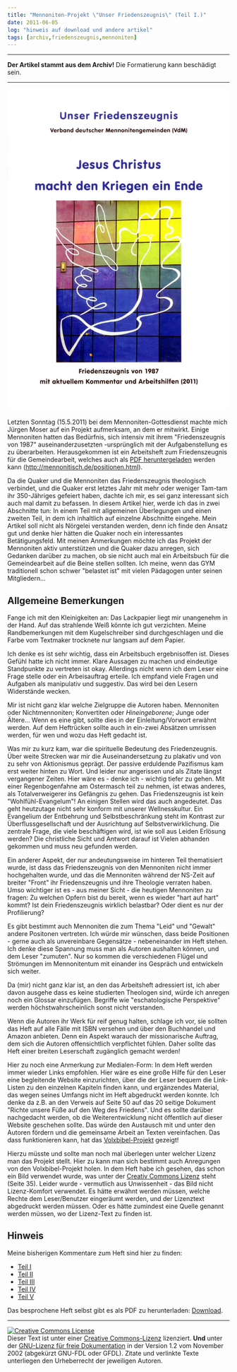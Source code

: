 ```yaml
---
title: "Mennoniten-Projekt \"Unser Friedenszeugnis\" (Teil I.)"
date: 2011-06-05
log: "hinweis auf download und andere artikel"
tags: [archiv,friedenszeugnis,mennoniten]
---
```

<hr><b>Der Artikel stammt aus dem Archiv!</b> Die Formatierung kann beschädigt sein.<hr>

![friedenszeugnis_heft.jpg](friedenszeugnis_heft.jpg)


Letzten Sonntag (15.5.2011) bei dem Mennoniten-Gottesdienst machte mich J&uuml;rgen Moser auf ein Projekt aufmerksam, an dem er mitwirkt. Einige Mennoniten hatten das Bed&uuml;rfnis, sich intensiv mit ihrem &quot;Friedenszeugnis von 1987&quot; auseinanderzusetzten -urspr&uuml;nglich mit der Aufgabenstellung es zu &uuml;berarbeiten. Herausgekommen ist ein Arbeitsheft zum Friedenszeugnis f&uuml;r die Gemeindearbeit, welches auch als <a href="http://mennonitisch.de/fileadmin/downloads/Ressourcen/Friedenszeugnis_Jesus_macht_den_Kriegen_ein_Ende-web.pdf">PDF heruntergeladen</a> werden kann (http://mennonitisch.de/positionen.html).


<!--break-->
Da die Quaker und die Mennoniten das Friedenszeugnis theologisch verbindet, und die Quaker erst letztes Jahr mit mehr oder weniger Tam-tam ihr 350-J&auml;hriges gefeiert haben, dachte ich mir, es sei ganz interessant sich auch mal damit zu befassen.   In diesem Artikel hier, werde ich das in zwei Abschnitte tun:  In einem Teil mit allgemeinen &Uuml;berlegungen und einen zweiten Teil, in dem ich inhaltlich auf einzelne Abschnitte eingehe. Mein Artikel soll nicht als N&ouml;rgelei verstanden werden, denn ich finde den Ansatz gut und denke hier h&auml;tten die Quaker noch ein interessantes Bet&auml;tigungsfeld. Mit meinen Anmerkungen m&ouml;chte ich das Projekt der Mennoniten aktiv unterst&uuml;tzen und die Quaker dazu anregen, sich Gedanken dar&uuml;ber zu machen, ob sie nicht auch mal ein Arbeitsbuch f&uuml;r die Gemeindearbeit auf die Beine stellen sollten. Ich meine, wenn das GYM traditionell  schon schwer &quot;belastet ist&quot; mit vielen P&auml;dagogen unter seinen Mitgliedern...

<h2>Allgemeine Bemerkungen</h2>

Fange ich mit den Kleinigkeiten an: Das Lackpapier liegt mir unangenehm in der Hand. Auf das strahlende Wei&szlig; k&ouml;nnte ich gut verzichten. Meine Randbemerkungen mit dem Kugelschreiber sind durchgeschlagen und die Farbe vom Textmaker trocknete nur langsam auf dem Papier.

Ich denke es ist sehr wichtig, dass ein Arbeitsbuch ergebnisoffen ist. Dieses Gef&uuml;hl hatte ich nicht immer. Klare Aussagen zu machen und eindeutige Standpunkte zu vertreten ist okay. Allerdings nicht wenn ich dem Leser eine Frage stelle oder ein Arbeisauftrag erteile. Ich empfand viele Fragen und Aufgaben als manipulativ und suggestiv. Das wird bei den Lesern Widerst&auml;nde wecken.

Mir ist nicht ganz klar welche Zielgruppe die Autoren haben. Mennoniten oder Nichtmennoniten; Konvertiten oder <i>Hineingeborene</i>; Junge oder &Auml;ltere... Wenn es eine gibt, sollte dies in der Einleitung/Vorwort erw&auml;hnt werden. Auf dem Heftr&uuml;cken sollte auch in ein-zwei Abs&auml;tzen umrissen werden, f&uuml;r wen und wozu das Heft gedacht ist.

Was mir zu kurz kam, war die spirituelle Bedeutung des Friedenzeugnis. &Uuml;ber weite Strecken war mir die Auseinandersetzung zu plakativ und von zu sehr von Aktionismus gepr&auml;gt. Der passive erduldende Pazifismus kam erst weiter hinten zu Wort. Und leider nur angerissen und als Zitate l&auml;ngst vergangener Zeiten. Hier w&auml;re es - denke ich - wichtig tiefer zu gehen. Mit einer Regenbogenfahne am Ostermasch teil zu nehmen, ist etwas anderes, als Totalverweigerer ins Gef&auml;ngnis zu gehen. Das Friedenszeugnis ist kein &quot;Wohlf&uuml;hl-Evangelum&quot;! An einigen Stellen wird das auch angedeutet. Das geht heutzutage nicht sehr konform mit unserer Wellnesskultur. Ein Evangelium der Entbehrung und Selbstbeschr&auml;nkung steht im Kontrast zur &Uuml;berflussgesellschaft und der Ausrichtung auf Selbstverwirklichung. Die zentrale Frage, die viele besch&auml;ftigen wird, ist wie soll aus Leiden Erl&ouml;sung werden? Die christliche Sicht und Antwort darauf ist Vielen abhanden gekommen und muss neu gefunden werden.

Ein anderer Aspekt, der nur andeutungsweise im hinteren Teil thematisiert wurde, ist dass das Friedenszeugnis von den Mennoniten nicht immer hochgehalten wurde, und das die Mennoniten w&auml;hrend der NS-Zeit auf breiter &quot;Front&quot; ihr Friedenszeugnis und ihre Theologie verraten haben. Umso wichtiger ist es - aus meiner Sicht - die heutigen Mennoniten zu fragen: Zu welchen Opfern bist du bereit, wenn es wieder &quot;hart auf hart&quot; kommt? Ist dein Friedenszeugnis wirklich belastbar? Oder dient es nur der Profilierung?

Es gibt bestimmt auch Mennoniten die zum Thema &quot;Leid&quot; und &quot;Gewalt&quot; andere Positonen vertreten. Ich w&uuml;rde mir w&uuml;nschen, dass beide Positionen - gerne auch als unvereinbare Gegens&auml;tze - nebeneinander im Heft stehen. Ich denke diese Spannung muss man als Autoren aushalten k&ouml;nnen, und dem Leser &quot;zumuten&quot;. Nur so kommen die verschiedenen Fl&uuml;gel und Str&ouml;mungen im Mennonitentum mit einander ins Gespr&auml;ch und entwickeln sich weiter.

Da (mir) nicht ganz klar ist, an den das Arbeitsheft adressiert ist, ich aber davon ausgehe dass es keine studierten Theologen sind, w&uuml;rde ich anregen noch ein Glossar einzuf&uuml;gen. Begriffe wie &quot;eschatologische Perspektive&quot; werden h&ouml;chstwahrscheinlich sonst nicht verstanden.

Wenn die Autoren ihr Werk f&uuml;r reif genug halten, schlage ich vor, sie sollten das Heft auf alle F&auml;lle mit ISBN versehen und &uuml;ber den Buchhandel und Amazon anbieten. Denn ein Aspekt warauch der missionarische Auftrag, dem sich die Autoren offensichtlich verpflichtet f&uuml;hlen. Daher sollte das Heft einer breiten Leserschaft zug&auml;nglich gemacht werden!

Hier zu noch eine Anmerkung zur Medialen-Form: In dem Heft werden immer wieder Links empfohlen. Hier w&auml;re es eine gro&szlig;e Hilfe f&uuml;r den Leser eine begleitende Website einzurichten, &uuml;ber die der Leser bequem die Link-Listen zu den einzelnen Kapiteln finden kann, und erg&auml;nzendes Material, das wegen seines Umfangs nicht im Heft abgedruckt werden konnte. Ich denke da z.B. an den Verweis auf Seite 50 auf das 20 seitige Dokument &quot;Richte unsere F&uuml;&szlig;e auf den Weg des Friedens&quot;. Und es sollte dar&uuml;ber nachgedacht werden, ob die Weiterentwicklung nicht &ouml;ffentlich auf dieser Website geschehen sollte. Das w&uuml;rde den Austausch mit und unter den Autoren f&ouml;rdern und die gemeinsame Arbeit an Texten vereinfachen. Das dass funktionieren kann, hat das <a href="http://www.volxbibel.de/">Volxbibel-Projekt</a> gezeigt!

Hierzu m&uuml;sste und sollte man noch mal &uuml;berlegen unter welcher Lizenz man das Projekt stellt. Hier zu kann man sich bestimmt auch Anregungen von den Volxbibel-Projekt holen. In dem Heft habe ich gesehen, das schon ein Bild verwendet wurde, was unter der <a href="http://de.creativecommons.org/">Creativ Commons Lizenz</a> steht (Seite 35). Leider wurde - vermutlich aus Unwissenheit - das Bild nicht Lizenz-Komfort verwendet. Es h&auml;tte erw&auml;hnt werden m&uuml;ssen, welche Rechte dem Leser/Benutzer einger&auml;umt werden, und der Lizenztext abgedruckt werden m&uuml;ssen. Oder es h&auml;tte zumindest eine Quelle genannt werden m&uuml;ssen, wo der Lizenz-Text zu finden ist.</a>

<h2>Hinweis</h2>

Meine bisherigen Kommentare zum Heft sind hier zu finden:
<ul>
<li><a href="http://www.the-independent-friend.de/?q=node/740">Teil I</a></li>
<li><a href="http://www.the-independent-friend.de/?q=node/743">Teil II</a></li>
<li><a href="http://www.the-independent-friend.de/?q=node/745">Teil III</a></li>
<li><a href="http://www.the-independent-friend.de/?q=node/747">Teil IV</a></li>
<li><a href="http://www.the-independent-friend.de/?q=node/748">Teil V</a></li>
</ul>
Das besprochene Heft selbst gibt es als PDF zu herunterladen: <a href="http://mennonitisch.de/fileadmin/downloads/Ressourcen/Friedenszeugnis_Jesus_macht_den_Kriegen_ein_Ende-web.pdf">Download</a>.


<hr />
<a href="http://creativecommons.org/licenses/by-sa/3.0/de/" rel="license"><img src="http://i.creativecommons.org/l/by-sa/3.0/de/88x31.png" style="border-width: 0pt;" alt="Creative Commons License" /></a><br />
Dieser <span rel="dc:type" href="http://purl.org/dc/dcmitype/Text" xmlns:dc="http://purl.org/dc/elements/1.1/">Text</span> ist unter einer <a href="http://creativecommons.org/licenses/by-sa/3.0/de/" rel="license">Creative Commons-Lizenz</a> lizenziert. <b>Und</b> unter der <a href="http://de.wikipedia.org/wiki/GFDL">GNU-Lizenz f&uuml;r freie Dokumentation</a> in der Version 1.2 vom November 2002 (abgek&uuml;rzt GNU-FDL oder GFDL). Zitate und verlinkte Texte unterliegen den Urheberrecht der jeweiligen Autoren.
